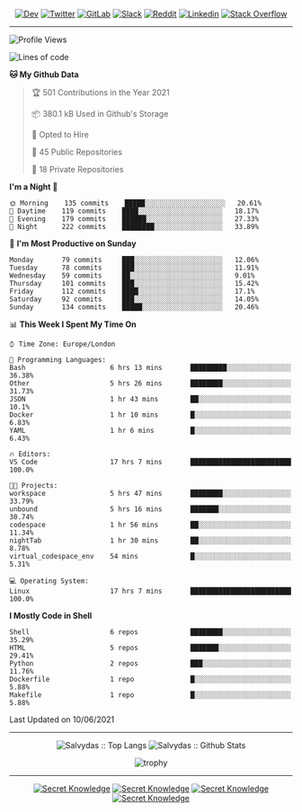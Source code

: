<div align="center">
  
[![Dev](https://img.shields.io/badge/-DEV-222222?style=flat-square&logo=dev.to&logoColor=white&link=https://dev.to/sso/)](https://dev.to/sso/)
[![Twitter](https://img.shields.io/badge/-Twitter-222222?style=flat-square&logo=twitter&logoColor=white&link=https://twitter.com/digital_wizz/)](https://twitter.com/digital_wizz/)
[![GitLab](https://img.shields.io/badge/-GitLab-222222?style=flat-square&logo=GitLab&logoColor=white&link=https://gitlab.com/ss-o/)](https://gitlab.com/ss-o/)
[![Slack](https://img.shields.io/badge/-Slack-222222?style=flat-square&logo=Slack&logoColor=white&link=https://digital-teams.slack.com/)](https://digital-teams.slack.com/)
[![Reddit](https://img.shields.io/badge/-Reddit-222222?style=flat-square&logo=Reddit&logoColor=white&link=https://https://www.reddit.com/user/ss-o/)](https://www.reddit.com/user/ss-o/)
[![Linkedin](https://img.shields.io/badge/-LinkedIn-222222?style=flat-square&logo=Linkedin&logoColor=white&link=https://www.linkedin.com/in/digital-clouds/)](https://www.linkedin.com/in/digital-clouds/)
[![Stack Overflow](https://img.shields.io/badge/-Stack%20Overflow-222222?style=flat-square&logo=stack-overflow&logoColor=white&link=https://stackoverflow.com/users/13893752/salvydas-lukosius)](https://stackoverflow.com/users/13893752/salvydas-lukosius)

</div>

---

<!--START_SECTION:waka-->
![Profile Views](http://img.shields.io/badge/Profile%20Views-88-blue)

![Lines of code](https://img.shields.io/badge/From%20Hello%20World%20I%27ve%20Written-1.9%20million%20lines%20of%20code-blue)

**🐱 My Github Data** 

> 🏆 501 Contributions in the Year 2021
 > 
> 📦 380.1 kB Used in Github's Storage 
 > 
> 💼 Opted to Hire
 > 
> 📜 45 Public Repositories 
 > 
> 🔑 18 Private Repositories  
 > 
**I'm a Night 🦉** 

```text
🌞 Morning    135 commits    █████░░░░░░░░░░░░░░░░░░░░   20.61% 
🌆 Daytime    119 commits    ████░░░░░░░░░░░░░░░░░░░░░   18.17% 
🌃 Evening    179 commits    ██████░░░░░░░░░░░░░░░░░░░   27.33% 
🌙 Night      222 commits    ████████░░░░░░░░░░░░░░░░░   33.89%

```
📅 **I'm Most Productive on Sunday** 

```text
Monday       79 commits     ███░░░░░░░░░░░░░░░░░░░░░░   12.06% 
Tuesday      78 commits     ███░░░░░░░░░░░░░░░░░░░░░░   11.91% 
Wednesday    59 commits     ██░░░░░░░░░░░░░░░░░░░░░░░   9.01% 
Thursday     101 commits    ███░░░░░░░░░░░░░░░░░░░░░░   15.42% 
Friday       112 commits    ████░░░░░░░░░░░░░░░░░░░░░   17.1% 
Saturday     92 commits     ███░░░░░░░░░░░░░░░░░░░░░░   14.05% 
Sunday       134 commits    █████░░░░░░░░░░░░░░░░░░░░   20.46%

```


📊 **This Week I Spent My Time On** 

```text
⌚︎ Time Zone: Europe/London

💬 Programming Languages: 
Bash                     6 hrs 13 mins       █████████░░░░░░░░░░░░░░░░   36.38% 
Other                    5 hrs 26 mins       ████████░░░░░░░░░░░░░░░░░   31.73% 
JSON                     1 hr 43 mins        ██░░░░░░░░░░░░░░░░░░░░░░░   10.1% 
Docker                   1 hr 10 mins        █░░░░░░░░░░░░░░░░░░░░░░░░   6.83% 
YAML                     1 hr 6 mins         █░░░░░░░░░░░░░░░░░░░░░░░░   6.43%

🔥 Editors: 
VS Code                  17 hrs 7 mins       █████████████████████████   100.0%

🐱‍💻 Projects: 
workspace                5 hrs 47 mins       ████████░░░░░░░░░░░░░░░░░   33.79% 
unbound                  5 hrs 16 mins       ███████░░░░░░░░░░░░░░░░░░   30.74% 
codespace                1 hr 56 mins        ██░░░░░░░░░░░░░░░░░░░░░░░   11.34% 
nightTab                 1 hr 30 mins        ██░░░░░░░░░░░░░░░░░░░░░░░   8.78% 
virtual_codespace_env    54 mins             █░░░░░░░░░░░░░░░░░░░░░░░░   5.31%

💻 Operating System: 
Linux                    17 hrs 7 mins       █████████████████████████   100.0%

```

**I Mostly Code in Shell** 

```text
Shell                    6 repos             ████████░░░░░░░░░░░░░░░░░   35.29% 
HTML                     5 repos             ███████░░░░░░░░░░░░░░░░░░   29.41% 
Python                   2 repos             ███░░░░░░░░░░░░░░░░░░░░░░   11.76% 
Dockerfile               1 repo              █░░░░░░░░░░░░░░░░░░░░░░░░   5.88% 
Makefile                 1 repo              █░░░░░░░░░░░░░░░░░░░░░░░░   5.88%

```



 Last Updated on 10/06/2021
<!--END_SECTION:waka-->

---

<div align=center>

![Salvydas :: Top Langs](https://github-readme-stats.vercel.app/api/top-langs/?username=ss-o&langs_count=8&card_width=300&theme=blue-green&layout=compact)
![Salvydas :: Github Stats](https://github-readme-stats.vercel.app/api?username=ss-o&theme=blue-green&layout=compact&no-frame=true)
 
![trophy](https://github-profile-trophy.vercel.app/?username=ss-o&theme=darkhub&rank=SSS,SS,S,AAA,AA,A,B,C&no-frame=true)

---


[![Secret Knowledge](https://github-readme-stats.vercel.app/api/pin/?username=github&repo=government.github.com&card_width=150&theme=blue-green&layout=compact)](https://github.com/github/government.github.com)
[![Secret Knowledge](https://github-readme-stats.vercel.app/api/pin/?username=ss-o&repo=the-book-of-secret-knowledge&card_width=150&theme=blue-green&layout=compact)](https://github.com/ss-o/the-book-of-secret-knowledge)
[![Secret Knowledge](https://github-readme-stats.vercel.app/api/pin/?username=digital-clouds&repo=awesome-machine-learning&card_width=150&theme=blue-green)](https://github.com/digital-clouds/awesome-machine-learning)
[![Secret Knowledge](https://github-readme-stats.vercel.app/api/pin/?username=security-io&repo=shodan-eye&card_width=150&theme=blue-green)](https://github.com/security-io/shodan-eye)

</div>
